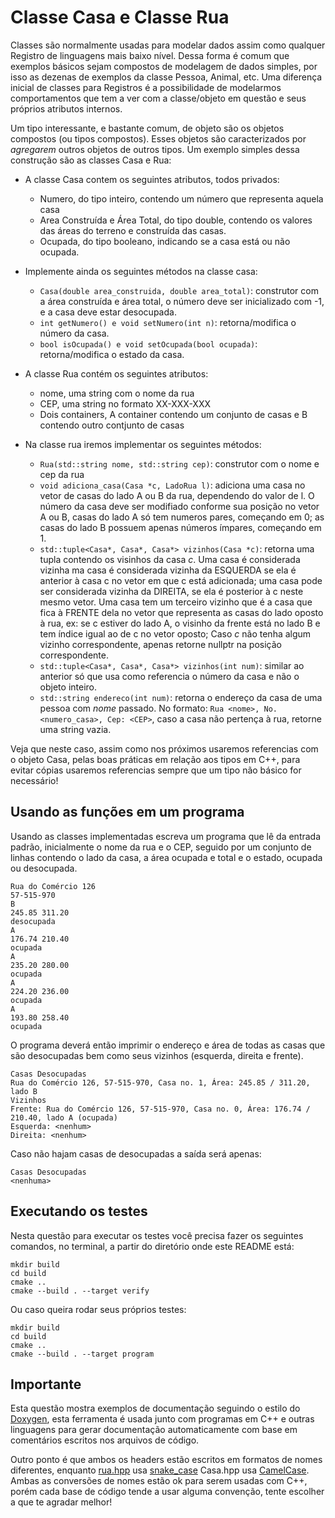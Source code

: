 # Classe Casa e Classe Rua

Classes são normalmente usadas para modelar dados assim como qualquer Registro de linguagens mais baixo nível. Dessa forma é comum
que exemplos básicos sejam compostos de modelagem de dados simples, por isso as dezenas de exemplos da classe Pessoa, Animal, etc.
Uma diferença inicial de classes para Registros é a possibilidade de modelarmos comportamentos que tem a ver com a classe/objeto em
questão e seus próprios atributos internos.

Um tipo interessante, e bastante comum, de objeto são os objetos compostos (ou tipos compostos). Esses objetos são caracterizados
por _agregarem_ outros objetos de outros tipos. Um exemplo simples dessa construção são as classes Casa e Rua:

- A classe Casa contem os seguintes atributos, todos privados:
    - Numero, do tipo inteiro, contendo um número que representa aquela casa
    - Area Construída e Área Total, do tipo double, contendo os valores das áreas do terreno e construída das casas.
    - Ocupada, do tipo booleano, indicando se a casa está ou não ocupada.
- Implemente ainda os seguintes métodos na classe casa:
    - `Casa(double area_construida, double area_total)`: construtor com a área construída e área total, o número deve ser inicializado com -1, e a casa deve estar desocupada.
    - `int getNumero() e void setNumero(int n)`: retorna/modifica o número da casa.
    - `bool isOcupada() e void setOcupada(bool ocupada)`: retorna/modifica o estado da casa.

- A classe Rua contém os seguintes atributos:
    - nome, uma string com o nome da rua
    - CEP, uma string no formato XX-XXX-XXX
    - Dois containers, A container contendo um conjunto de casas e B contendo outro contjunto de casas
- Na classe rua iremos implementar os seguintes métodos:
    - `Rua(std::string nome, std::string cep)`: construtor com o nome e cep da rua
    - `void adiciona_casa(Casa *c, LadoRua l)`: adiciona uma casa no vetor de casas do lado A ou B da rua, dependendo do valor de l. O número da casa deve ser modifiado conforme sua posição no vetor A ou B, casas do lado A só tem numeros pares, começando em 0; as casas do lado B possuem apenas números ímpares, começando em 1.
    - `std::tuple<Casa*, Casa*, Casa*> vizinhos(Casa *c)`: retorna uma tupla contendo os visinhos da casa _c_. Uma casa é considerada
    vizinha ma casa é considerada vizinha da ESQUERDA se ela é anterior à casa c no vetor em que c está adicionada; uma casa pode ser considerada vizinha da DIREITA, se ela é posterior à c neste mesmo vetor. Uma casa tem um terceiro vizinho que é a casa que fica à FRENTE dela no vetor que representa as casas
    do lado oposto à rua, ex: se c estiver do lado A, o visinho da frente está no lado B e tem índice igual ao de c no vetor oposto; Caso
    _c_ não tenha algum vizinho correspondente, apenas retorne nullptr na posição correspondente.
    - `std::tuple<Casa*, Casa*, Casa*> vizinhos(int num)`: similar ao anterior só que usa como referencia o número da casa e não o objeto inteiro.
    - `std::string endereco(int num)`: retorna o endereço da casa de uma pessoa com _nome_ passado. 
    No formato: `Rua <nome>, No. <numero_casa>, Cep: <CEP>`, caso a casa não pertença à rua, retorne uma string vazia.

Veja que neste caso, assim como nos próximos usaremos referencias com o objeto Casa, pelas boas práticas em relação aos tipos em C++, para evitar cópias
usaremos referencias sempre que um tipo não básico for necessário! 



## Usando as funções em um programa

Usando as classes implementadas escreva um programa que lê da entrada padrão, inicialmente o nome da rua e o CEP, seguido por um conjunto
de linhas contendo o lado da casa, a área ocupada e total e o estado, ocupada ou desocupada.

```
Rua do Comércio 126
57-515-970
B
245.85 311.20
desocupada
A
176.74 210.40
ocupada
A
235.20 280.00
ocupada
A
224.20 236.00
ocupada
A
193.80 258.40
ocupada
```

O programa deverá então imprimir o endereço e área de todas as casas que são desocupadas
bem como seus vizinhos (esquerda, direita e frente).

```
Casas Desocupadas
Rua do Comércio 126, 57-515-970, Casa no. 1, Área: 245.85 / 311.20, lado B
Vizinhos
Frente: Rua do Comércio 126, 57-515-970, Casa no. 0, Área: 176.74 / 210.40, lado A (ocupada)
Esquerda: <nenhum>
Direita: <nenhum>
```

Caso não hajam casas de desocupadas a saída será apenas:

```
Casas Desocupadas
<nenhuma>
```

## Executando os testes

Nesta questão para executar os testes você precisa fazer os seguintes comandos, no terminal, a partir do diretório onde este README está:

```
mkdir build
cd build
cmake ..
cmake --build . --target verify
```

Ou caso queira rodar seus próprios testes:

```
mkdir build
cd build
cmake ..
cmake --build . --target program
```

## Importante

Esta questão mostra exemplos de documentação seguindo o estilo do [Doxygen](https://www.doxygen.nl/manual/docblocks.html), esta ferramenta
é usada junto com programas em C++ e outras linguagens para gerar documentação automaticamente com base em comentários escritos nos arquivos
de código.

Outro ponto é que ambos os headers estão escritos em formatos de nomes diferentes, enquanto [rua.hpp](./include/rua.hpp) usa [snake_case](https://en.wikipedia.org/wiki/Snake_case) Casa.hpp usa [CamelCase](https://en.wikipedia.org/wiki/Camel_case). Ambas as conversões de nomes estão ok para serem usadas com C++, porém
cada base de código tende a usar alguma convenção, tente escolher a que te agradar melhor!
